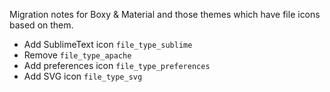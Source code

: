 Migration notes for Boxy & Material and those themes which have file icons based on them.

- Add SublimeText icon `file_type_sublime`
- Remove `file_type_apache`
- Add preferences icon `file_type_preferences`
- Add SVG icon `file_type_svg`
